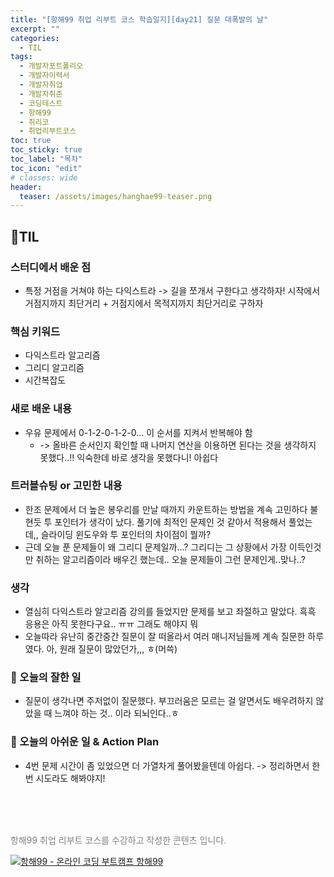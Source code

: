 ```yaml
---
title: "[항해99 취업 리부트 코스 학습일지][day21] 질문 대폭발의 날"
excerpt: ""
categories:
  - TIL
tags:
  - 개발자포트폴리오
  - 개발자이력서
  - 개발자취업
  - 개발자취준
  - 코딩테스트
  - 항해99
  - 취리코
  - 취업리부트코스
toc: true
toc_sticky: true
toc_label: "목차"
toc_icon: "edit"
# classes: wide
header:
  teaser: /assets/images/hanghae99-teaser.png
---
```

## 📍TIL
### 스터디에서 배운 점
- 특정 거점을 거쳐야 하는 다익스트라 -> 길을 쪼개서 구한다고 생각하자! 시작에서 거점지까지 최단거리 + 거점지에서 목적지까지 최단거리로 구하자

### 핵심 키워드
- 다익스트라 알고리즘
- 그리디 알고리즘
- 시간복잡도

### 새로 배운 내용
- 우유 문제에서 0-1-2-0-1-2-0... 이 순서를 지켜서 반복해야 함 
	- -> 올바른 순서인지 확인할 때 나머지 연산을 이용하면 된다는 것을 생각하지 못했다..!! 익숙한데 바로 생각을 못했다니! 아쉽다 

### 트러블슈팅 or 고민한 내용
- 한조 문제에서 더 높은 봉우리를 만날 때까지 카운트하는 방법을 계속 고민하다 불현듯 투 포인터가 생각이 났다. 풀기에 최적인 문제인 것 같아서 적용해서 풀었는데,, 슬라이딩 윈도우와 투 포인터의 차이점이 뭘까?
- 근데 오늘 푼 문제들이 왜 그리디 문제일까...? 그리디는 그 상황에서 가장 이득인것만 취하는 알고리즘이라 배우긴 했는데.. 오늘 문제들이 그런 문제인게..맞나..?

### 생각
- 열심히 다익스트라 알고리즘 강의를 들었지만 문제를 보고 좌절하고 말았다. 흑흑 응용은 아직 못한다구요.. ㅠㅠ 그래도 해야지 뭐
- 오늘따라 유난히 중간중간 질문이 잘 떠올라서 여러 매니저님들께 계속 질문한 하루였다. 아, 원래 질문이 많았던가,,, ㅎ(머쓱)

### 🥰 오늘의 잘한 일
- 질문이 생각나면 주저없이 질문했다. 부끄러움은 모르는 걸 알면서도 배우려하지 않았을 때 느껴야 하는 것.. 이라 되뇌인다..ㅎ

### 💪 오늘의 아쉬운 일 & Action Plan
- 4번 문제 시간이 좀 있었으면 더 가열차게 풀어봤을텐데 아쉽다. -> 정리하면서 한 번 시도라도 해봐야지!
<br>
<br>
<br>

<p>
  <p style="color:grey">항해99 취업 리부트 코스를 수강하고 작성한 콘텐츠 입니다.</p>
  <a href="https://hanghae99.spartacodingclub.kr/reboot" target="_blank" class="img-link">
    <img src="https://github.com/grey920/grey920.github.io/assets/58028215/84b7ba76-a278-4b8c-a8af-0b0ca7da095b" alt="항해99 - 온라인 코딩 부트캠프 항해99" loading="lazy">
  </a>
</p>
